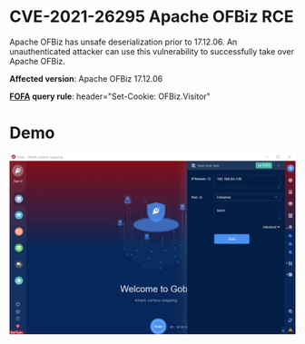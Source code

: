# CVE-2021-26295 Apache OFBiz  RCE

Apache OFBiz has unsafe deserialization prior to 17.12.06. An unauthenticated attacker can use this vulnerability to successfully take over Apache OFBiz.

**Affected version**: Apache OFBiz 17.12.06

**[FOFA](https://fofa.so/result?q=header%3D%22Set-Cookie%3A+OFBiz.Visitor%22&qbase64=aGVhZGVyPSJTZXQtQ29va2llOiBPRkJpei5WaXNpdG9yIg%3D%3D&file=&file=) query rule**: header="Set-Cookie: OFBiz.Visitor"

# Demo

![](Apache_OFBiz_rmi_RCE(CVE-2021-26295).gif)

